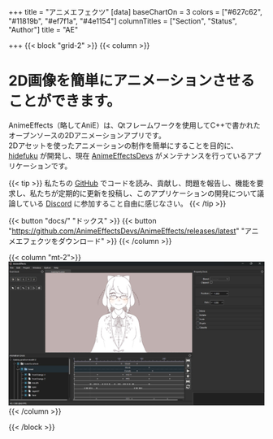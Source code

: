 +++
title = "アニメエフェクツ"
[data]
baseChartOn = 3
colors = ["#627c62", "#11819b", "#ef7f1a", "#4e1154"]
columnTitles = ["Section", "Status", "Author"]
title = "AE"

+++
{{< block "grid-2" >}}
{{< column >}}

# 2D画像を簡単にアニメーションさせることができます。

AnimeEffects（略してAniE）は、Qtフレームワークを使用してC++で書かれたオープンソースの2Dアニメーションアプリです。 <br> 2Dアセットを使ったアニメーションの制作を簡単にすることを目的に、[hidefuku](https://github.com/hidefuku/) が開発し、現在 [AnimeEffectsDevs](https://github.com/AnimeEffectsDevs) がメンテナンスを行っているアプリケーションです。

{{< tip >}}
私たちの [GitHub](https://github.com/AnimeEffectsDevs/AnimeEffects) でコードを読み、貢献し、問題を報告し、機能を要求し、私たちが定期的に更新を投稿し、このアプリケーションの開発について議論している [Discord](https://discord.gg/sKp8Srm) に参加すること自由に感じなさい。
{{< /tip >}}

{{< button "docs/" "ドックス" >}}
{{< button "https://github.com/AnimeEffectsDevs/AnimeEffects/releases/latest" "アニメエフェクツをダウンロード" >}}
{{< /column >}}

{{< column "mt-2">}}
![ae_screenshot](/images/ae_screenshot.jpg)
{{< /column >}}

{{< /block >}}